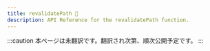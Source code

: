 ```yaml
---
title: revalidatePath 🚧
description: API Reference for the revalidatePath function.
---
```


:::caution
本ページは未翻訳です。翻訳され次第、順次公開予定です。
:::
